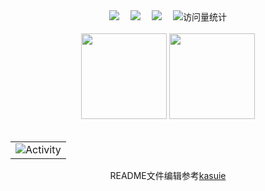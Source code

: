 
<div align="center">

  <!-- profile logo 个人资料徽标 -->
  <div align="center">
    <a href="https://zozou02.github.io/"><img src="https://img.shields.io/badge/Website-博客-blue" /></a>&emsp;
    <a href="https://x.com/zozou_02/"><img src="https://img.shields.io/badge/X-X-black" /></a>&emsp;
    <a href="https://space.bilibili.com/28593347/"><img src="https://img.shields.io/badge/bilibili-B站-ff69b4" /></a>&emsp;
    <!-- visitor statistics logo 访问量统计徽标 -->
    <img src="https://komarev.com/ghpvc/?username=ZoZou02&label=Views&color=0e75b6&style=flat" alt="访问量统计" />
  </div>

</div>

<br />


<!-- ########################################## 分割 ########################################## -->

<div align="center" >
  
<!-- GitHub 数据统计 -->
<img align="" height="137px" src="https://github-readme-stats-git-masterrstaa-rickstaa.vercel.app/api?username=ZoZou02&hide_title=true&hide_border=true&show_icons=true&include_all_commits=true&line_height=21text_color=000&icon_color=000&bg_color=0,ea6161,ffc64d,fffc4d,52fa5a&theme=graywhite" />
<img align="" height="137px" src="https://github-readme-stats-git-masterrstaa-rickstaa.vercel.app/api/top-langs/?username=ZoZou02&hide_title=true&hide_border=true&layout=compact&langs_count=6&text_color=000&icon_color=fff&bg_color=0,52fa5a,4dfcff,c64dff&theme=graywhite" /><br><br>

</div>

<!-- ########################################## 分割 ########################################## -->

<div align="center">


<!-- GitHub Activity Graph GitHub 活动图 -->
<table align="center">
  <tr>
    <td><img src="https://github-readme-activity-graph.vercel.app/graph?username=ZoZou02&theme=xcode&bg_color=FF000000&hide_border=true" alt="Activity"/></td>
  </tr>
</table>
<div>
  README文件编辑参考<a href="https://github.com/kasuie/kasuie/">kasuie</a>
</div>

</div>

